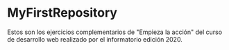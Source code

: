 # MyFirstRepository
Estos son los ejercicios complementarios de "Empieza la acción" del curso
de desarrollo web realizado por el informatorio edición 2020.

